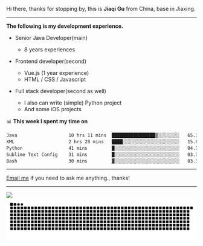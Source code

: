 Hi there, thanks for stopping by, this is **Jiaqi Gu** from China, base in Jiaxing.

---

**The following is my development experience.**

- Senior Java Developer(main)
  - 8 years experiences

- Frontend developer(second)
  - Vue.js (1 year experience)
  - HTML / CSS / Javascript
  
- Full stack developer(second as well)
  - I also can write (simple) Python project
  - And some iOS projects

📊 **This week I spent my time on**
<!--START_SECTION:waka-->

```txt
Java                   10 hrs 11 mins  ████████████████▒░░░░░░░░   65.35 %
XML                    2 hrs 28 mins   ████░░░░░░░░░░░░░░░░░░░░░   15.81 %
Python                 41 mins         █░░░░░░░░░░░░░░░░░░░░░░░░   04.38 %
Sublime Text Config    31 mins         █░░░░░░░░░░░░░░░░░░░░░░░░   03.39 %
Bash                   30 mins         ▓░░░░░░░░░░░░░░░░░░░░░░░░   03.30 %
```

<!--END_SECTION:waka-->

---

[Email me](mailto:htk2klwgr@mozmail.com?subject=Hiring_from_GitHub) if you need to ask me anything., thanks!

---

![]( https://visitor-badge.glitch.me/badge?page_id=githubgujiaqi)
![]( https://github.com/droid-Q/droid-Q/raw/output/github-contribution-grid-snake.svg#gh-dark-mode-only)

